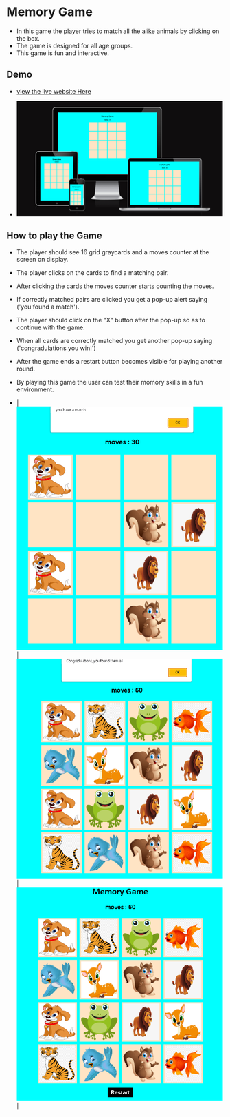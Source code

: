 # Memory Game

* In this game the player tries to match all the alike animals by clicking on the box.
* The game is designed for all age groups.
* This game is fun and interactive.

## Demo

* [view the live website Here]( https://maish79.github.io/memory-game/)

* <img src="assets/images/memory-game.png">

## How to play the Game

* The player should see 16 grid graycards and a moves counter at the screen on display.
* The player clicks on the cards to find a matching pair.
* After clicking the cards the moves counter starts counting the moves.
* If correctly matched pairs are clicked you get a pop-up alert saying ('you found a match').
* The player should click on the "X" button after the pop-up so as to continue with the game.
* When all cards are correctly matched you get another pop-up saying ('congradulations you win!')
* After the game ends a restart button becomes visible for playing another round.
* By playing this game the user can test their momory skills in a fun environment.

*  | ![alt](assets/images/match.png) | ![alt](assets/images/congradulations.png) | ![alt](assets/images/endgame.png)|




